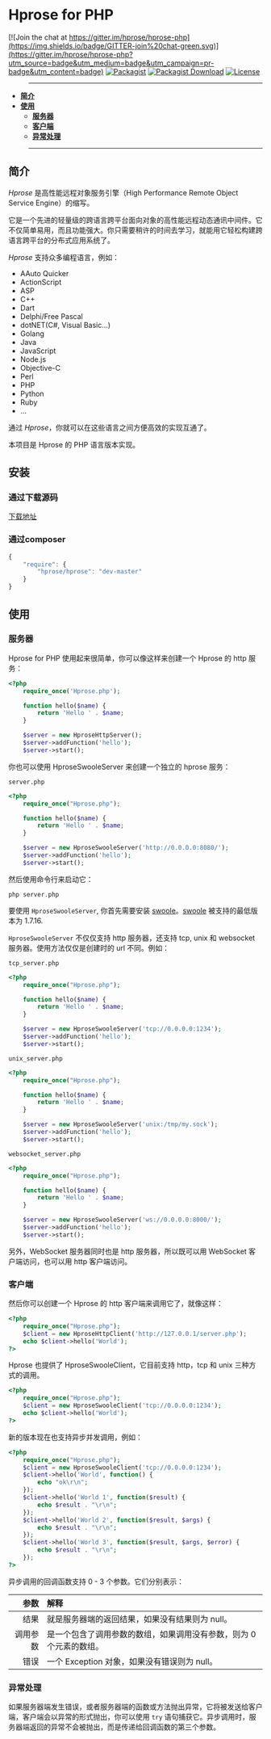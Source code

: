 # Hprose for PHP

[![Join the chat at https://gitter.im/hprose/hprose-php](https://img.shields.io/badge/GITTER-join%20chat-green.svg)](https://gitter.im/hprose/hprose-php?utm_source=badge&utm_medium=badge&utm_campaign=pr-badge&utm_content=badge)
[![Packagist](https://img.shields.io/packagist/v/hprose/hprose.svg)](https://packagist.org/packages/hprose/hprose)
[![Packagist Download](https://img.shields.io/packagist/dm/hprose/hprose.svg)](https://packagist.org/packages/hprose/hprose)
[![License](https://img.shields.io/packagist/l/hprose/hprose.svg)](https://packagist.org/packages/hprose/hprose)

>---
- **[简介](#简介)**
- **[使用](#使用)**
    - **[服务器](#服务器)**
    - **[客户端](#客户端)**
    - **[异常处理](#异常处理)**

>---

## 简介

*Hprose* 是高性能远程对象服务引擎（High Performance Remote Object Service Engine）的缩写。

它是一个先进的轻量级的跨语言跨平台面向对象的高性能远程动态通讯中间件。它不仅简单易用，而且功能强大。你只需要稍许的时间去学习，就能用它轻松构建跨语言跨平台的分布式应用系统了。

*Hprose* 支持众多编程语言，例如：

* AAuto Quicker
* ActionScript
* ASP
* C++
* Dart
* Delphi/Free Pascal
* dotNET(C#, Visual Basic...)
* Golang
* Java
* JavaScript
* Node.js
* Objective-C
* Perl
* PHP
* Python
* Ruby
* ...

通过 *Hprose*，你就可以在这些语言之间方便高效的实现互通了。

本项目是 Hprose 的 PHP 语言版本实现。

## 安装

### 通过下载源码
[下载地址](https://github.com/hprose/hprose-php/archive/master.zip)

### 通过composer
```javascript
{
    "require": {
        "hprose/hprose": "dev-master"
    }
}
```

## 使用

### 服务器

Hprose for PHP 使用起来很简单，你可以像这样来创建一个 Hprose 的 http 服务：

```php
<?php
    require_once('Hprose.php');

    function hello($name) {
        return 'Hello ' . $name;
    }

    $server = new HproseHttpServer();
    $server->addFunction('hello');
    $server->start();
```

你也可以使用 HproseSwooleServer 来创建一个独立的 hprose 服务：

`server.php`
```php
<?php
    require_once("Hprose.php");

    function hello($name) {
        return 'Hello ' . $name;
    }

    $server = new HproseSwooleServer('http://0.0.0.0:8080/');
    $server->addFunction('hello');
    $server->start();
```

然后使用命令行来启动它：

`php server.php`

要使用 `HproseSwooleServer`, 你首先需要安装 [swoole](http://www.swoole.com/)。[swoole](https://github.com/swoole/swoole-src) 被支持的最低版本为 1.7.16.

`HproseSwooleServer` 不仅仅支持 http 服务器，还支持 tcp, unix 和 websocket 服务器。使用方法仅仅是创建时的 url 不同。例如：

`tcp_server.php`
```php
<?php
    require_once("Hprose.php");

    function hello($name) {
        return 'Hello ' . $name;
    }

    $server = new HproseSwooleServer('tcp://0.0.0.0:1234');
    $server->addFunction('hello');
    $server->start();
```

`unix_server.php`
```php
<?php
    require_once("Hprose.php");

    function hello($name) {
        return 'Hello ' . $name;
    }

    $server = new HproseSwooleServer('unix:/tmp/my.sock');
    $server->addFunction('hello');
    $server->start();
```

`websocket_server.php`
```php
<?php
    require_once("Hprose.php");

    function hello($name) {
        return 'Hello ' . $name;
    }

    $server = new HproseSwooleServer('ws://0.0.0.0:8000/');
    $server->addFunction('hello');
    $server->start();
```

另外，WebSocket 服务器同时也是 http 服务器，所以既可以用 WebSocket 客户端访问，也可以用 http 客户端访问。

### 客户端

然后你可以创建一个 Hprose 的 http 客户端来调用它了，就像这样：

```php
<?php
    require_once("Hprose.php");
    $client = new HproseHttpClient('http://127.0.0.1/server.php');
    echo $client->hello('World');
?>
```

Hprose 也提供了 HproseSwooleClient，它目前支持 http，tcp 和 unix 三种方式的调用。

```php
<?php
    require_once("Hprose.php");
    $client = new HproseSwooleClient('tcp://0.0.0.0:1234');
    echo $client->hello('World');
?>
```

新的版本现在也支持异步并发调用，例如：

```php
<?php
    require_once("Hprose.php");
    $client = new HproseSwooleClient('tcp://0.0.0.0:1234');
    $client->hello('World', function() {
        echo "ok\r\n";
    });
    $client->hello('World 1', function($result) {
        echo $result . "\r\n";
    });
    $client->hello('World 2', function($result, $args) {
        echo $result . "\r\n";
    });
    $client->hello('World 3', function($result, $args, $error) {
        echo $result . "\r\n";
    });
?>
```

异步调用的回调函数支持 0 - 3 个参数。它们分别表示：

|参数    |解释                                                       |
|-------:|:---------------------------------------------------------|
|结果    |就是服务器端的返回结果，如果没有结果则为 null。                  |
|调用参数|是一个包含了调用参数的数组，如果调用没有参数，则为 0 个元素的数组。 |
|错误    |一个 Exception 对象，如果没有错误则为 null。                   |

### 异常处理

如果服务器端发生错误，或者服务器端的函数或方法抛出异常，它将被发送给客户端，客户端会以异常的形式抛出，你可以使用 `try` 语句捕获它。异步调用时，服务器端返回的异常不会被抛出，而是传递给回调函数的第三个参数。
